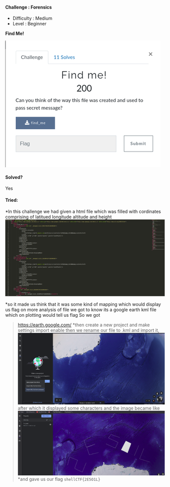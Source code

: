 ####  Challenge : Forensics


* Difficulty : Medium
* Level : Beginner

**Find Me!**

![alt text](images/fchall.png)

#### Solved?

Yes

#### Tried:

*In this challenge we had given a html file which was filled with cordinates comprising of latitued longitude altitude and height
![alt text](images/fchall3.png)

*so it made us think that it was some kind of mapping which would display us
flag on more analysis of file we got to know its a google earth kml file which on plotting would tell us flag
So we got 
> https://earth.google.com/ 
*then create a new project and make settings import enable
then we rename our file to .kml and import it,
![alt text](images/fchall4.png)
after which it displayed some characters and the image became like
![alt text](images/fchall2.png)
*and gave us our flag
`shellCTF{2E5O1L}`

